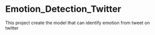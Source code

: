# Emotion_Detection_Twitter
This project create the model that can identify emotion from tweet on twitter
